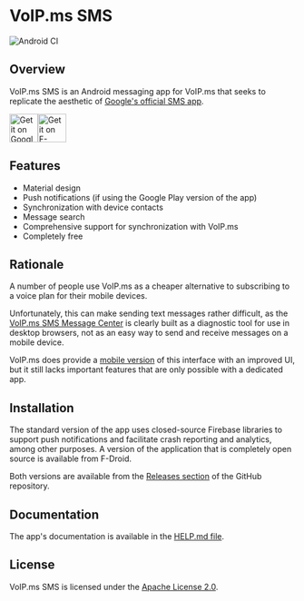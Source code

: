 # VoIP.ms SMS #

![Android CI](https://github.com/michaelkourlas/voipms-sms-client/workflows/Android%20CI/badge.svg)

## Overview ##

VoIP.ms SMS is an Android messaging app for VoIP.ms that seeks to replicate the aesthetic of [Google's official SMS app](https://play.google.com/store/apps/details?id=com.google.android.apps.messaging).

<a href='https://play.google.com/store/apps/details?id=net.kourlas.voipms_sms'><img alt='Get it on Google Play' src='https://play.google.com/intl/en_us/badges/images/generic/en_badge_web_generic.png' height="50"/></a><a href="https://f-droid.org/app/net.kourlas.voipms_sms"><img src="https://fdroid.gitlab.io/artwork/badge/get-it-on.png" alt="Get it on F-Droid" height="50"></a>

## Features ##

* Material design
* Push notifications (if using the Google Play version of the app)
* Synchronization with device contacts
* Message search
* Comprehensive support for synchronization with VoIP.ms
* Completely free

## Rationale ##

A number of people use VoIP.ms as a cheaper alternative to subscribing to a voice plan for their mobile devices.

Unfortunately, this can make sending text messages rather difficult, as the [VoIP.ms SMS Message Center](https://voip.ms/m/sms.php) is clearly built as a diagnostic tool for use in desktop browsers, not as an easy way to send and receive messages on a mobile device.

VoIP.ms does provide a [mobile version](https://sms.voip.ms/) of this interface with an improved UI, but it still lacks important features that are only possible with a dedicated app.

## Installation ##

The standard version of the app uses closed-source Firebase libraries to support push notifications and facilitate crash reporting and analytics, among other purposes. A version of the application that is completely open source is available from F-Droid.

Both versions are available from the [Releases section](https://github.com/michaelkourlas/voipms-sms-client/releases) of the GitHub repository.

## Documentation ##

The app's documentation is available in the [HELP.md file](https://github.com/michaelkourlas/voipms-sms-client/blob/master/HELP.md).

## License ##

VoIP.ms SMS is licensed under the [Apache License 2.0](http://www.apache.org/licenses/LICENSE-2.0).

